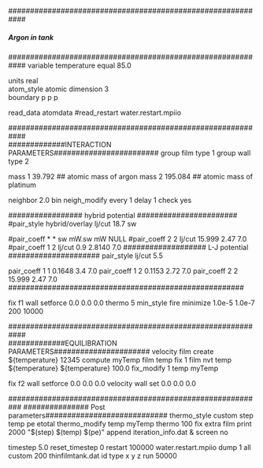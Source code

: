 ## 

############################################################
#####	 	    Argon in tank	   	   #########
############################################################
variable		temperature equal 85.0

units			real	
atom_style		atomic
dimension 		3	
boundary		p p p	

read_data		atomdata
#read_restart 		water.restart.mpiio

############################################################	
#############INTERACTION PARAMETERS########################
group			film    type 1
group	   	 	wall    type 2

mass           		1 	39.792  ## atomic mass of argon
mass                    2       195.084  ## atomic mass of platinum

neighbor        	2.0 bin
neigh_modify		every 1 delay 1 check yes

################# hybrid potential #######################
#pair_style 		hybrid/overlay lj/cut 18.7 sw

#pair_coeff              * * sw mW.sw mW NULL
#pair_coeff	    	2 2  lj/cut 15.999 2.47 7.0
#pair_coeff		1 2  lj/cut 0.9 2.8140 7.0
################### L-J potential #####################
pair_style             lj/cut  5.5

pair_coeff             1 1  0.1648 3.4  7.0
pair_coeff             1 2  0.1153 2.72  7.0
pair_coeff             2 2  15.999 2.47  7.0
######################################################

fix	    		f1 wall setforce 0.0 0.0 0.0
thermo			5
min_style 		fire
minimize    		1.0e-5 1.0e-7 200 10000	
	

############################################################	
#############EQUILIBRATION PARAMETERS######################
velocity 		film create ${temperature} 12345
compute 		myTemp film temp
fix			1 film nvt temp ${temperature} ${temperature} 100.0
fix_modify   		1 temp myTemp

fix	    		f2 wall setforce 0.0 0.0 0.0
velocity		wall set 0.0 0.0 0.0

###########################################################
############### Post parameters############################
thermo_style    	custom step temp pe etotal 
thermo_modify	        temp myTemp
thermo			100
fix            		extra film print 2000 "$(step) $(temp) $(pe)" append iteration_info.dat &
			screen no

timestep		5.0
reset_timestep 		0
restart     		100000 water.restart.mpiio
dump			1 all custom 200 thinfilmtank.dat id type x y z
run			50000


